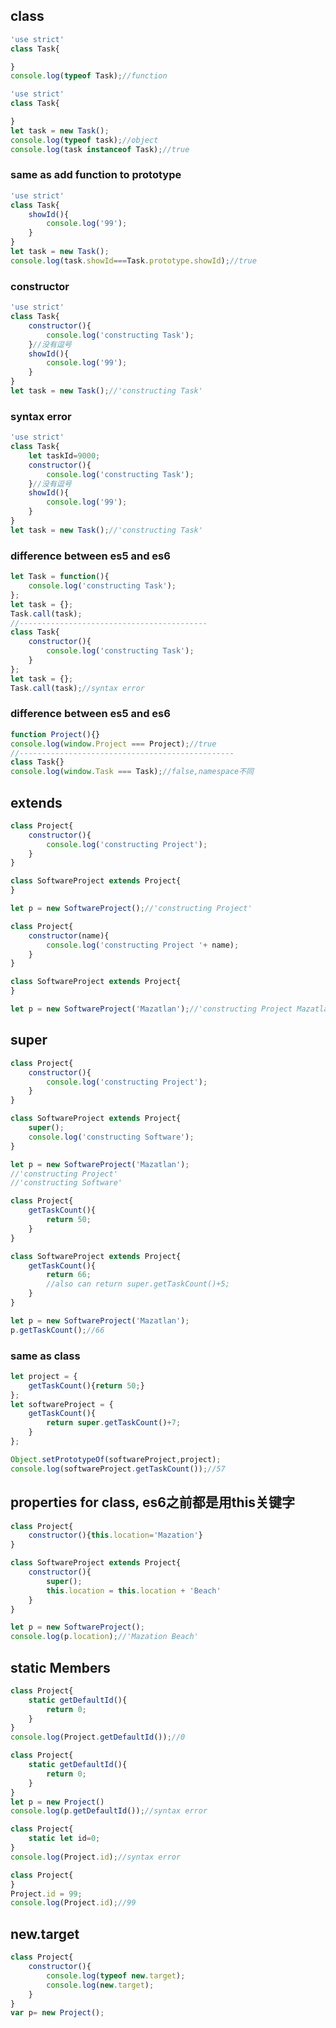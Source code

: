 ## class
```javascript
'use strict'
class Task{

}
console.log(typeof Task);//function
```

```javascript
'use strict'
class Task{

}
let task = new Task();
console.log(typeof task);//object
console.log(task instanceof Task);//true
```

### same as add function to prototype
```javascript
'use strict'
class Task{
	showId(){
		console.log('99');
	}
}
let task = new Task();
console.log(task.showId===Task.prototype.showId);//true
```

### constructor
```javascript
'use strict'
class Task{
	constructor(){
		console.log('constructing Task');
	}//没有逗号
	showId(){
		console.log('99');
	}
}
let task = new Task();//'constructing Task'
```

### syntax error
```javascript
'use strict'
class Task{
	let taskId=9000;
	constructor(){
		console.log('constructing Task');
	}//没有逗号
	showId(){
		console.log('99');
	}
}
let task = new Task();//'constructing Task'
```

### difference between es5 and es6
```javascript
let Task = function(){
	console.log('constructing Task');
};
let task = {};
Task.call(task);
//------------------------------------------
class Task{
	constructor(){
		console.log('constructing Task');
	}
};
let task = {};
Task.call(task);//syntax error
```

### difference between es5 and es6
```javascript
function Project(){}
console.log(window.Project === Project);//true
//------------------------------------------------
class Task{}
console.log(window.Task === Task);//false,namespace不同
```

## extends
```javascript
class Project{
	constructor(){
		console.log('constructing Project');
	}
}

class SoftwareProject extends Project{
}

let p = new SoftwareProject();//'constructing Project'
```

```javascript
class Project{
	constructor(name){
		console.log('constructing Project '+ name);
	}
}

class SoftwareProject extends Project{
}

let p = new SoftwareProject('Mazatlan');//'constructing Project Mazatlan'
```

## super
```javascript
class Project{
	constructor(){
		console.log('constructing Project');
	}
}

class SoftwareProject extends Project{
	super();
	console.log('constructing Software');
}

let p = new SoftwareProject('Mazatlan');
//'constructing Project'
//'constructing Software'
```

```javascript
class Project{
	getTaskCount(){
		return 50;
	}
}

class SoftwareProject extends Project{
	getTaskCount(){
		return 66;
		//also can return super.getTaskCount()+5;
	}
}

let p = new SoftwareProject('Mazatlan');
p.getTaskCount();//66
```

### same as class 
```javascript
let project = {
	getTaskCount(){return 50;}
};
let softwareProject = {
	getTaskCount(){
		return super.getTaskCount()+7;
	}
};

Object.setPrototypeOf(softwareProject,project);
console.log(softwareProject.getTaskCount());//57
```

## properties for class, es6之前都是用this关键字

```javascript
class Project{
	constructor(){this.location='Mazation'}
}

class SoftwareProject extends Project{
	constructor(){
		super();
		this.location = this.location + 'Beach'
	}
}

let p = new SoftwareProject();
console.log(p.location);//'Mazation Beach'
```

## static Members
```javascript
class Project{
	static getDefaultId(){
		return 0;
	}
}
console.log(Project.getDefaultId());//0
```

```javascript
class Project{
	static getDefaultId(){
		return 0;
	}
}
let p = new Project()
console.log(p.getDefaultId());//syntax error
```

```javascript
class Project{
	static let id=0;
}
console.log(Project.id);//syntax error
```

```javascript
class Project{
}
Project.id = 99;
console.log(Project.id);//99
```

## new.target
```javascript
class Project{
	constructor(){
		console.log(typeof new.target);
		console.log(new.target);
	}
}
var p= new Project();
```














